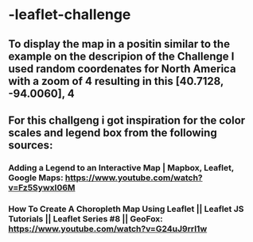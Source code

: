 # -leaflet-challenge

## To display the map in a positin similar to the example on the descripion of the Challenge I used random coordenates for North America with a zoom of 4 resulting in this [40.7128, -94.0060], 4

## For this challgeng i got inspiration for the color scales and legend box from the following sources:
### Adding a Legend to an Interactive Map | Mapbox, Leaflet, Google Maps: https://www.youtube.com/watch?v=Fz5SywxI06M
### How To Create A Choropleth Map Using Leaflet || Leaflet JS Tutorials || Leaflet Series #8 || GeoFox: https://www.youtube.com/watch?v=G24uJ9rrl1w
